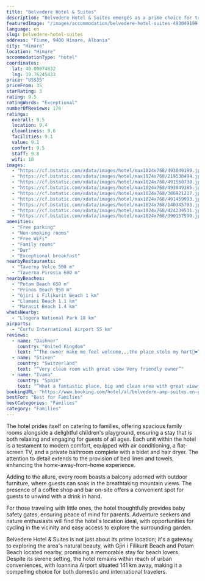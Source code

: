 ```yaml
---
title: "Belvedere Hotel & Suites"
description: "Belvedere Hotel & Suites emerges as a prime choice for travelers seeking a blend of comfort and convenience in Himare, just a stone's throw away from the pristine Prinos Beach."
featuredImage: "/images/accommodation/belvedere-hotel-suites-493049199.jpg"
language: en
slug: belvedere-hotel-suites
address: "Fiume, 9400 Himare, Albania"
city: "Himare"
location: "Himare"
accommodationType: "hotel"
coordinates:
  lat: 40.09074832
  lng: 19.76245433
price: "US$35"
priceFrom: 35
starRating: 3
rating: 9.5
ratingWords: "Exceptional"
numberOfReviews: 176
ratings:
  overall: 9.5
  location: 9.4
  cleanliness: 9.6
  facilities: 9.1
  value: 9.1
  comfort: 9.5
  staff: 9.8
  wifi: 10
images:
  - "https://cf.bstatic.com/xdata/images/hotel/max1024x768/493049199.jpg?k=149be6ac69edaa185d6559bbb34c81de5170777425df317425d8cd01281e8b5a&o=&hp=1"
  - "https://cf.bstatic.com/xdata/images/hotel/max1024x768/219530494.jpg?k=9d7a6abe2c91ff3ae3176d6964b80df0ad21997f39b214b1ef5604cc91dc79ec&o=&hp=1"
  - "https://cf.bstatic.com/xdata/images/hotel/max1024x768/491560730.jpg?k=e1dc79eeedc122da04836f1d55a92e104c3ebe1ba0cedb6df5de77df3d79a6c1&o=&hp=1"
  - "https://cf.bstatic.com/xdata/images/hotel/max1024x768/493049185.jpg?k=40976403abd8bdd2a20125625dd59bd786d1f31086ba84e1dd3610725e35fed5&o=&hp=1"
  - "https://cf.bstatic.com/xdata/images/hotel/max1024x768/386921217.jpg?k=24862e3791a47fa125bd6d47fe1898457c54fbfb0310574b874d15221e21ca23&o=&hp=1"
  - "https://cf.bstatic.com/xdata/images/hotel/max1024x768/491459993.jpg?k=bd335fb4226719edca79edf94d26491d0d79a61d0a80ddcae8751f3ac6f39cbd&o=&hp=1"
  - "https://cf.bstatic.com/xdata/images/hotel/max1024x768/140345703.jpg?k=9edd4f4d197787967ed251183f38473f3b001219697138e4737196ac644af183&o=&hp=1"
  - "https://cf.bstatic.com/xdata/images/hotel/max1024x768/424239531.jpg?k=1a1e794a10956ab363a44a566e914d4e70d80eee6bac7b2259aeadd974c01612&o=&hp=1"
  - "https://cf.bstatic.com/xdata/images/hotel/max1024x768/390157590.jpg?k=a6d3a8eea936c1ad856808b9a90899600a08a07d4dfa16def128ec99d3f8890c&o=&hp=1"
amenities:
  - "Free parking"
  - "Non-smoking rooms"
  - "Free WiFi"
  - "Family rooms"
  - "Bar"
  - "Exceptional breakfast"
nearbyRestaurants:
  - "Taverna Velco 500 m"
  - "Taverna Pirosia 600 m"
nearbyBeaches:
  - "Potam Beach 650 m"
  - "Prinos Beach 950 m"
  - "Gjiri i Filikurit Beach 1 km"
  - "Llamani Beach 1.1 km"
  - "Maracit Beach 1.4 km"
whatsNearby:
  - "Llogora National Park 18 km"
airports:
  - "Corfu International Airport 55 km"
reviews:
  - name: "Dashnor"
    country: "United Kingdom"
    text: "“The owner make me feel welcome,,,the place stole my hart🥹❤️”"
  - name: "Stiven"
    country: "Switzerland"
    text: "“Very clean room with great view Very friendly owner”"
  - name: "Ivana"
    country: "Spain"
    text: "“What a fantastic place, big and clean area with great view and very friendly owner Clean room with comfortable bed , very good breakfast, fantastic cocktails Thank you Thanos”"
bookingURL: "https://www.booking.com/hotel/al/belvedere-amp-suites.en-gb.html?aid=8035640"
bestFor: "Best for Families"
bestCategories: "Families"
category: "Families"
---
```


The hotel prides itself on catering to families, offering spacious family rooms alongside a delightful children's playground, ensuring a stay that is both relaxing and engaging for guests of all ages. Each unit within the hotel is a testament to modern comfort, equipped with air conditioning, a flat-screen TV, and a private bathroom complete with a bidet and hair dryer. The attention to detail extends to the provision of bed linen and towels, enhancing the home-away-from-home experience.

Adding to the allure, every room boasts a balcony adorned with outdoor furniture, where guests can soak in the breathtaking mountain views. The presence of a coffee shop and bar on-site offers a convenient spot for guests to unwind with a drink in hand.

For those traveling with little ones, the hotel thoughtfully provides baby safety gates, ensuring peace of mind for parents. Adventure seekers and nature enthusiasts will find the hotel's location ideal, with opportunities for cycling in the vicinity and easy access to explore the surrounding garden.

Belvedere Hotel & Suites is not just about its prime location; it's a gateway to exploring the area's natural beauty, with Gjiri i Filikurit Beach and Potam Beach located nearby, promising a memorable stay for beach lovers. Despite its serene setting, the hotel remains within reach of urban conveniences, with Ioannina Airport situated 141 km away, making it a compelling choice for both domestic and international travelers.